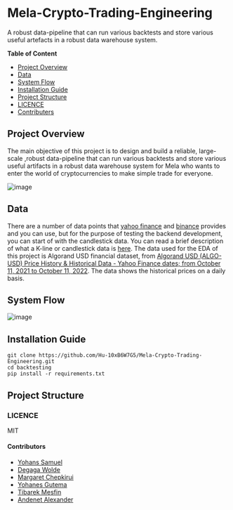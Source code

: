 # Mela-Crypto-Trading-Engineering
A robust data-pipeline that can run various backtests and store various useful artefacts in a robust data warehouse system.

**Table of Content**
* [Project Overview](#project-overview)
* [Data](#data)
* [System Flow](#system-flow)
* [Installation Guide](#installation-guide)
* [Project Structure](#project-structure)
* [LICENCE](#licence)
* [Contributers](#contributors)

## Project Overview
The main objective of this project is to design and build a reliable, large-scale ,robust data-pipeline that can run various backtests and store various useful artifacts in a robust data warehouse system for Mela who wants to enter the world of cryptocurrencies to make simple trade for everyone.

![image](https://user-images.githubusercontent.com/59474650/195403132-3a79d749-1fc8-4e19-9ff2-469a27b7b75c.png)

## Data

There are a number of data points that [yahoo finance](https://help.yahoo.com/kb/SLN2311.html) and [binance](https://www.binance.com/en/landing/data) provides and you can use, but for the purpose of testing the backend development, you can start of with the candlestick data.
You can read a brief description of what a K-line or candlestick data is [here](https://www.investopedia.com/terms/c/candlestick.asp).
The data used for the EDA of this project is Algorand USD financial dataset, from [Algorand USD (ALGO-USD) Price History & Historical Data - Yahoo Finance dates; from October 11, 2021 to October 11, 2022](https://finance.yahoo.com/quote/ALGO-USD/history?p=ALGO-USD). The data shows the historical prices on a daily basis.
## System Flow

![image](https://user-images.githubusercontent.com/59474650/195408248-8f696112-b8cd-4d61-9efb-5abfc75f3dfb.png)

## Installation Guide
```
git clone https://github.com/Hu-10xB6W7G5/Mela-Crypto-Trading-Engineering.git
cd backtesting
pip install -r requirements.txt
```
## Project Structure

### LICENCE
 MIT
#### Contributors
* [Yohans Samuel](https://github.com/YohansSamuel)
* [Degaga Wolde](https://github.com/degagawolde)
* [Margaret Chepkirui](https://github.com/MegCheppy) 
* [Yohanes Gutema](https://github.com/Yohanes-GR)
* [Tibarek Mesfin](https://github.com/tibarekb)
* [Andenet Alexander](https://github.com/andyalex234)

